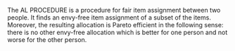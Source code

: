 The AL PROCEDURE is a procedure for fair item assignment between two people. It finds an envy-free item assignment of a subset of the items. Moreover, the resulting allocation is Pareto efficient in the following sense: there is no other envy-free allocation which is better for one person and not worse for the other person.
